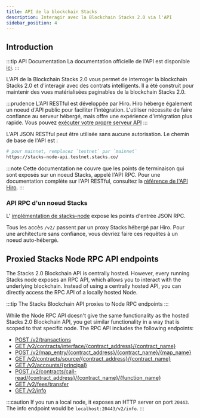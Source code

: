 ```yaml
---
title: API de la blockchain Stacks
description: Interagir avec la Blockchain Stacks 2.0 via l'API
sidebar_position: 4
---
```


## Introduction

:::tip API Documentation La documentation officielle de l'API est disponible [ici](https://stacks-network.github.io/stacks-blockchain/). :::


L'API de la Blockchain Stacks 2.0 vous permet de interroger la blockchain Stacks 2.0 et d'interagir avec des contrats intelligents. Il a été construit pour maintenir des vues matérialisées paginables de la blockchain Stacks 2.0.

:::prudence L'API RESTful est développée par Hiro. Hiro héberge également un noeud d'API public pour faciliter l'intégration. L'utiliser nécessite de faire confiance au serveur hébergé, mais offre une expérience d'intégration plus rapide. Vous pouvez [exécuter votre propre serveur API](https://docs.hiro.so/get-started/running-api-node) :::

L'API JSON RESTful peut être utilisée sans aucune autorisation. Le chemin de base de l'API est :

```bash
# pour mainnet, remplacez `testnet` par `mainnet`
https://stacks-node-api.testnet.stacks.co/
```

:::note Cette documentation ne couvre que les points de terminaison qui sont exposés sur un noeud Stacks, appelé l'API RPC. Pour une documentation complète sur l'API RESTful, consultez la [référence de l'API Hiro](https://docs.hiro.so/api). :::

### API RPC d'un noeud Stacks

L' [implémentation de stacks-node](https://github.com/stacks-network/stacks-blockchain/) expose les points d'entrée JSON RPC.

Tous les accès `/v2/` passent par un proxy Stacks hébergé par Hiro. Pour une architecture sans confiance, vous devriez faire ces requêtes à un noeud auto-hébergé.

## Proxied Stacks Node RPC API endpoints

The Stacks 2.0 Blockchain API is centrally hosted. However, every running Stacks node exposes an RPC API, which allows you to interact with the underlying blockchain. Instead of using a centrally hosted API, you can directly access the RPC API of a locally hosted Node.

:::tip
The Stacks Blockchain API proxies to Node RPC endpoints
:::

While the Node RPC API doesn't give the same functionality as the hosted Stacks 2.0 Blockchain API, you get similar functionality in a way that is scoped to that specific node. The RPC API includes the following endpoints:

- [POST /v2/transactions](https://docs.hiro.so/api#operation/post_core_node_transactions)
- [GET /v2/contracts/interface/{contract_address}/{contract_name}](https://docs.hiro.so/api#operation/get_contract_interface)
- [POST /v2/map_entry/{contract_address}/{contract_name}/{map_name}](https://docs.hiro.so/api#operation/get_contract_data_map_entry)
- [GET /v2/contracts/source/{contract_address}/{contract_name}](https://docs.hiro.so/api#operation/get_contract_source)
- [GET /v2/accounts/{principal}](https://docs.hiro.so/api#operation/get_account_info)
- [POST /v2/contracts/call-read/{contract_address}/{contract_name}/{function_name}](https://docs.hiro.so/api#operation/call_read_only_function)
- [GET /v2/fees/transfer](https://docs.hiro.so/api#operation/get_fee_transfer)
- [GET /v2/info](https://docs.hiro.so/api#operation/get_core_api_info)

:::caution If you run a local node, it exposes an HTTP server on port `20443`. The info endpoint would be `localhost:20443/v2/info`. :::
